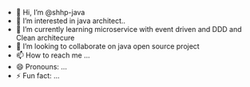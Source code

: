 - 👋 Hi, I’m @shhp-java
- 👀 I’m interested in java architect..
- 🌱 I’m currently learning microservice with event driven and DDD and Clean architecure
- 💞️ I’m looking to collaborate on java open source project
- 📫 How to reach me ...
- 😄 Pronouns: ...
- ⚡ Fun fact: ...

<!---
shhp-java/shhp-java is a ✨ special ✨ repository because its `README.md` (this file) appears on your GitHub profile.
You can click the Preview link to take a look at your changes.
--->
